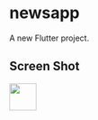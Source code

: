# newsapp

A new Flutter project.

## Screen Shot


<img src="https://github.com/mohamedkhaled239/News-App/assets/13951727/3a447fa1-cdd5-4866-a5a4-71336d50642a.png" width="48">
